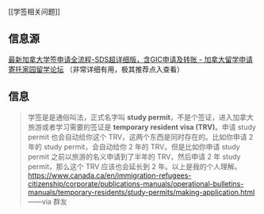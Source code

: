 [[学签相关问题]]

## 信息源
[最新加拿大学签申请全流程-SDS超详细版，含GIC申请及转账 - 加拿大留学申请 寄托家园留学论坛](https://bbs.gter.net/thread-2507913-1-1.html) （非常详细有用，极其推荐点入查看）

## 信息

> 学签是是通俗叫法，正式名字叫 **study permit**，不是个签证，进入加拿大旅游或者学习需要的签证是 **temporary resident visa (TRV)**。申请 study permit 也会自动给你这个 TRV，这两个东西是同时存在的。比如你申请 2 年的 study permit，会自动给你 2 年的 TRV。但是比如你申请 study permit 之前以旅游的名义申请到了半年的 TRV，然后申请 2 年 study permit，那么这个 TRV 应该也会延长到 2 年。以上是我的个人理解。
> https://www.canada.ca/en/immigration-refugees-citizenship/corporate/publications-manuals/operational-bulletins-manuals/temporary-residents/study-permits/making-application.html
> ——via 群友


